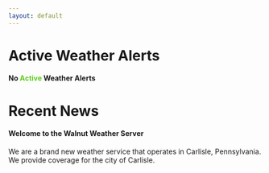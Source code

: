 ```yaml
---
layout: default
---
```

<!-- Severe Thunderstorm Watch: #cc661d
Severe Thunderstorm Warning: #ad4a03
Tornado: #cc1d1d
Flood: #1d69cc
-->

# Active Weather Alerts

<h4 style="test-align: center">No <span style="color:#5dcc1d">Active</span> Weather Alerts</h4>
<!-- <h4 style="test-align: center">2 <span style="color:#cc1d1d">Active</span> Weather Alert</h4> -->
<span />
<!-- <h5 style="test-align: center; color:#cc661d">Severe Thunderstorm Watch</h5>
<h6>Effective Time: <span style="color:#5dcc1d">July 12th @ 3:30 PM EDT</span> to <span style="color:#cc1d1d">8:30 PM EDT</span></h6>
<h6>Affected Areas: <span style="color:#cc1d1d">Carlisle</span></h6>
<h6>Additional Details: At 2:51 PM EDT, doppler radar indicated a thunderstorm moving North East at unknown speeds. This thunderstorm can produce high winds and heavy rain which can result it in becoming a severe thunderstorm. Please stay indoors to stay safe during a thunderstorm.</h6>
<h6>Last Updated: July 12th, 2021 @ 2:53:18 PM EDT</h6>
<span /> -->

# Recent News

#### Welcome to the Walnut Weather Server
We are a brand new weather service that operates in Carlisle, Pennsylvania. We provide coverage for the city of Carlisle.

